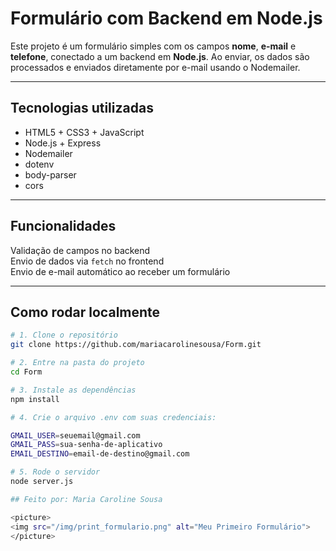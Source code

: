 #  Formulário com Backend em Node.js

Este projeto é um formulário simples com os campos **nome**, **e-mail** e **telefone**, conectado a um backend em **Node.js**. Ao enviar, os dados são processados e enviados diretamente por e-mail usando o Nodemailer.

---

##  Tecnologias utilizadas

- HTML5 + CSS3 + JavaScript
- Node.js + Express
- Nodemailer
- dotenv
- body-parser
- cors

---

## Funcionalidades

 Validação de campos no backend  
 Envio de dados via `fetch` no frontend  
 Envio de e-mail automático ao receber um formulário 

---

## Como rodar localmente

```bash
# 1. Clone o repositório
git clone https://github.com/mariacarolinesousa/Form.git

# 2. Entre na pasta do projeto
cd Form

# 3. Instale as dependências
npm install

# 4. Crie o arquivo .env com suas credenciais:

GMAIL_USER=seuemail@gmail.com
GMAIL_PASS=sua-senha-de-aplicativo
EMAIL_DESTINO=email-de-destino@gmail.com

# 5. Rode o servidor
node server.js

## Feito por: Maria Caroline Sousa

<picture>
<img src="/img/print_formulario.png" alt="Meu Primeiro Formulário">
</picture>

  
